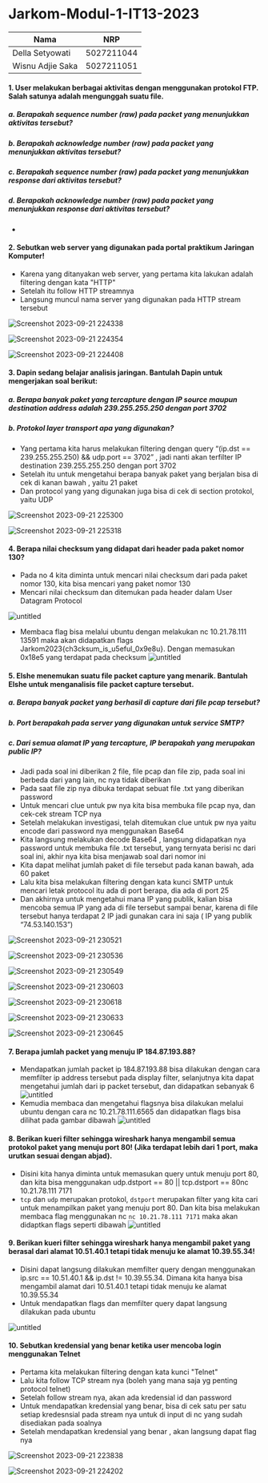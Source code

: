 # Jarkom-Modul-1-IT13-2023

|       Nama      | NRP        | 
| -----------     | :---------: 
| Della Setyowati | 5027211044 | 
| Wisnu Adjie Saka| 5027211051 | 

#### 1. User melakukan berbagai aktivitas dengan menggunakan protokol FTP. Salah satunya adalah mengunggah suatu file.
##### a. Berapakah sequence number (raw) pada packet yang menunjukkan aktivitas tersebut?
##### b. Berapakah acknowledge number (raw) pada packet yang menunjukkan aktivitas tersebut?
##### c. Berapakah sequence number (raw) pada packet yang menunjukkan response dari aktivitas tersebut?
##### d. Berapakah acknowledge number (raw) pada packet yang menunjukkan response dari aktivitas tersebut?

- 

#### 2. Sebutkan web server yang digunakan pada portal praktikum Jaringan Komputer!
- Karena yang ditanyakan web server, yang pertama kita lakukan adalah filtering dengan kata "HTTP"
- Setelah itu follow HTTP streamnya
- Langsung muncul nama server yang digunakan pada HTTP stream tersebut

![Screenshot 2023-09-21 224338](https://github.com/Delsea12/Jarkom-Modul-1-IT13-2023/assets/113821220/edc1c4cc-14fe-4395-9e3b-cff30e4e78eb)

![Screenshot 2023-09-21 224354](https://github.com/Delsea12/Jarkom-Modul-1-IT13-2023/assets/113821220/ae6a3b4f-2559-4507-8ff1-51050e2100e8)

![Screenshot 2023-09-21 224408](https://github.com/Delsea12/Jarkom-Modul-1-IT13-2023/assets/113821220/e4d5f44c-0e59-41b2-add1-2437122212cd)

#### 3. Dapin sedang belajar analisis jaringan. Bantulah Dapin untuk mengerjakan soal berikut:
##### a. Berapa banyak paket yang tercapture dengan IP source maupun destination address adalah 239.255.255.250 dengan port 3702 
##### b. Protokol layer transport apa yang digunakan?

- Yang pertama kita harus melakukan filtering dengan query  “(ip.dst == 239.255.255.250) && udp.port == 3702” , jadi nanti akan terfilter IP destination 239.255.255.250 dengan port 3702
- Setelah itu untuk mengetahui berapa banyak paket yang berjalan bisa di cek di kanan bawah , yaitu 21 paket
- Dan protocol yang yang digunakan juga bisa di cek di section protokol, yaitu UDP

![Screenshot 2023-09-21 225300](https://github.com/Delsea12/Jarkom-Modul-1-IT13-2023/assets/113821220/a7908c19-bb5e-42a4-86a5-fe955ab5356f)

![Screenshot 2023-09-21 225318](https://github.com/Delsea12/Jarkom-Modul-1-IT13-2023/assets/113821220/692128c2-2daf-4f7a-812f-a9429ca6542b)

#### 4. Berapa nilai checksum yang didapat dari header pada paket nomor 130?
- Pada no 4 kita diminta untuk mencari nilai checksum dari pada paket nomor 130, kita bisa mencari yang paket nomor 130
- Mencari nilai checksum dan ditemukan pada header dalam User Datagram Protocol

![untitled](https://cdn.discordapp.com/attachments/901344920361656355/1154384396749651990/image.png)

- Membaca flag bisa melalui ubuntu dengan melakukan nc 10.21.78.111 13591 maka akan didapatkan flags Jarkom2023{ch3cksum_is_u5eful_0x9e8u}. Dengan memasukan 0x18e5 yang terdapat pada checksum 
![untitled](https://cdn.discordapp.com/attachments/901344920361656355/1154384442194931793/image.png)

#### 5. Elshe menemukan suatu file packet capture yang menarik. Bantulah Elshe untuk menganalisis file packet capture tersebut.
##### a. Berapa banyak packet yang berhasil di capture dari file pcap tersebut?
##### b. Port berapakah pada server yang digunakan untuk service SMTP?
##### c. Dari semua alamat IP yang tercapture, IP berapakah yang merupakan public IP?

- Jadi pada soal ini diberikan 2 file, file pcap dan file zip, pada soal ini berbeda dari yang lain, nc nya tidak diberikan
- Pada saat file zip nya dibuka terdapat sebuat file .txt yang diberikan password
- Untuk mencari clue untuk pw nya kita bisa membuka file pcap nya, dan cek-cek stream TCP nya
- Setelah melakukan investigasi, telah ditemukan clue untuk pw nya yaitu encode dari password nya menggunakan Base64
- Kita langsung melakukan decode Base64 , langsung didapatkan nya password untuk membuka file .txt tersebut, yang ternyata berisi nc dari soal ini, akhir nya kita bisa menjawab soal dari nomor ini
- Kita dapat melihat jumlah paket di file tersebut pada kanan bawah, ada 60 paket
- Lalu kita bisa melakukan filtering dengan kata kunci SMTP untuk mencari letak protocol itu ada di port berapa, dia ada di port 25
- Dan akhirnya untuk mengetahui mana IP yang publik, kalian bisa mencoba semua IP yang ada di file tersebut sampai benar, karena di file tersebut hanya terdapat 2 IP jadi gunakan cara ini saja ( IP yang publik “74.53.140.153”)

![Screenshot 2023-09-21 230521](https://github.com/Delsea12/Jarkom-Modul-1-IT13-2023/assets/113821220/780630a7-a7d8-4279-99fe-330f3b15928d)

![Screenshot 2023-09-21 230536](https://github.com/Delsea12/Jarkom-Modul-1-IT13-2023/assets/113821220/0363b81e-7807-4dc1-86b8-675007c24dad)

![Screenshot 2023-09-21 230549](https://github.com/Delsea12/Jarkom-Modul-1-IT13-2023/assets/113821220/675820e2-f52f-4248-a562-3cb947ec4ba6)

![Screenshot 2023-09-21 230603](https://github.com/Delsea12/Jarkom-Modul-1-IT13-2023/assets/113821220/80edb669-a5cc-408c-942b-3c6e425e083e)

![Screenshot 2023-09-21 230618](https://github.com/Delsea12/Jarkom-Modul-1-IT13-2023/assets/113821220/c6d5839d-6f59-4472-b355-35e7b5b861c7)

![Screenshot 2023-09-21 230633](https://github.com/Delsea12/Jarkom-Modul-1-IT13-2023/assets/113821220/d24078d9-2a04-40b9-9a3b-7615553e2400)

![Screenshot 2023-09-21 230645](https://github.com/Delsea12/Jarkom-Modul-1-IT13-2023/assets/113821220/7a7a3508-3878-4567-94ce-167855480bc2)

#### 7. Berapa jumlah packet yang menuju IP 184.87.193.88?
- Mendapatkan jumlah packet ip 184.87.193.88 bisa dilakukan dengan cara memfilter ip address tersebut pada display filter, selanjutnya kita dapat mengetahui jumlah dari ip packet tersebut, dan didapatkan sebanyak 6
![untitled](https://cdn.discordapp.com/attachments/901344920361656355/1154390030589112451/image.png)
- Kemudia membaca dan mengetahui flagsnya bisa dilakukan melalui ubuntu dengan cara nc 10.21.78.111.6565 dan didapatkan flags bisa dilihat pada gambar dibawah
![untitled](https://cdn.discordapp.com/attachments/901344920361656355/1154390091058389002/image.png)

#### 8. Berikan kueri filter sehingga wireshark hanya mengambil semua protokol paket yang menuju port 80! (Jika terdapat lebih dari 1 port, maka urutkan sesuai dengan abjad).

- Disini kita hanya diminta untuk memasukan query untuk menuju port 80, dan kita bisa menggunakan udp.dstport == 80 || tcp.dstport == 80nc 10.21.78.111 7171
- ```tcp``` dan ```udp``` merupakan protokol, ```dstport``` merupakan filter yang kita cari untuk menampilkan paket yang menuju port 80. Dan kita bisa melakukan membaca flag menggunakan nc ```nc 10.21.78.111 7171``` maka akan didaptkan flags seperti dibawah ![untitled](https://cdn.discordapp.com/attachments/901344920361656355/1154391829802922014/image.png)

#### 9. Berikan kueri filter sehingga wireshark hanya mengambil paket yang berasal dari alamat 10.51.40.1 tetapi tidak menuju ke alamat 10.39.55.34!
- Disini dapat langsung dilakukan memfilter query dengan menggunakan ip.src == 10.51.40.1 && ip.dst != 10.39.55.34. Dimana kita hanya bisa mengambil alamat dari 10.51.40.1 tetapi tidak menuju ke alamat 10.39.55.34
- Untuk mendapatkan flags dan memfilter query dapat langsung dilakukan pada ubuntu 

![untitled](https://cdn.discordapp.com/attachments/901344920361656355/1154393256273125376/image.png)

#### 10. Sebutkan kredensial yang benar ketika user mencoba login menggunakan Telnet
- Pertama kita melakukan filtering dengan kata kunci "Telnet"
- Lalu kita follow TCP stream nya (boleh yang mana saja yg penting protocol telnet)
- Setelah follow stream nya, akan ada kredensial id dan password
- Untuk mendapatkan kredensial yang benar, bisa di cek satu per satu setiap kredesnsial pada stream nya untuk di input di nc yang sudah disediakan pada soalnya
- Setelah mendapatkan kredensial yang benar , akan langsung dapat flag nya

![Screenshot 2023-09-21 223838](https://github.com/Delsea12/Jarkom-Modul-1-IT13-2023/assets/113821220/f0971ebb-7eb0-4064-b77c-630773ffae0e)

![Screenshot 2023-09-21 224202](https://github.com/Delsea12/Jarkom-Modul-1-IT13-2023/assets/113821220/a4a071ff-ea27-4542-9e50-b03cfccd80af)

